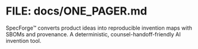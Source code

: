 # FILE: docs/ONE_PAGER.md
SpecForge™ converts product ideas into reproducible invention maps with SBOMs and provenance.
A deterministic, counsel-handoff-friendly AI invention tool.
